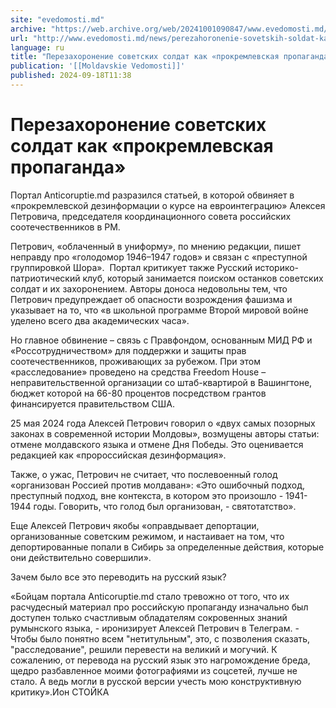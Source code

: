 ```yaml
---
site: "evedomosti.md"
archive: "https://web.archive.org/web/20241001090847/www.evedomosti.md/news/perezahoronenie-sovetskih-soldat-kak-prokremlevskaya-propaga"
url: "http://www.evedomosti.md/news/perezahoronenie-sovetskih-soldat-kak-prokremlevskaya-propaga"
language: ru
title: "Перезахоронение советских солдат как «прокремлевская пропаганда»"
publication: '[[Moldavskie Vedomosti]]'
published: 2024-09-18T11:38
---
```


# Перезахоронение советских солдат как «прокремлевская пропаганда»

Портал Аnticoruptie.md разразился статьей, в которой обвиняет в «прокремлевской дезинформации о курсе на евроинтеграцию» Алексея Петровича, председателя координационного совета российских соотечественников в РМ.

Петрович, «облаченный в униформу», по мнению редакции, пишет неправду про «голодомор 1946–1947 годов» и связан с «преступной группировкой Шора».  Портал критикует также Русский историко-патриотический клуб, который занимается поиском останков советских солдат и их захоронением. Авторы доноса недовольны тем, что Петрович предупреждает об опасности возрождения фашизма и указывает на то, что «в школьной программе Второй мировой войне уделено всего два академических часа».

Но главное обвинение – связь с Правфондом, основанным МИД РФ и «Россотрудничеством» для поддержки и защиты прав соотечественников, проживающих за рубежом. При этом «расследование» проведено на средства Freedom House – неправительственной организации со штаб-квартирой в Вашингтоне, бюджет которой на 66-80 процентов посредством грантов финансируется правительством США.

25 мая 2024 года Алексей Петрович говорил о «двух самых позорных законах в современной истории Молдовы», возмущены авторы статьи: отмене молдавского языка и отмене Дня Победы. Это оценивается редакцией как «пророссийская дезинформация».

Также, о ужас, Петрович не считает, что послевоенный голод «организован Россией против молдаван»: «Это ошибочный подход, преступный подход, вне контекста, в котором это произошло - 1941-1944 годы. Говорить, что голод был организован, - святотатство».

Еще Алексей Петрович якобы «оправдывает депортации, организованные советским режимом, и настаивает на том, что депортированные попали в Сибирь за определенные действия, которые они действительно совершили».

Зачем было все это переводить на русский язык?

«Бойцам портала Anticoruptie.md стало тревожно от того, что их расчудесный материал про российскую пропаганду изначально был доступен только счастливым обладателям сокровенных знаний румынского языка, - иронизирует Алексей Петрович в Телеграм. - Чтобы было понятно всем "нетитульным", это, с позволения сказать, "расследование", решили перевести на великий и могучий. К сожалению, от перевода на русский язык это нагромождение бреда, щедро разбавленное моими фотографиями из соцсетей, лучше не стало. А ведь могли в русской версии учесть мою конструктивную критику».Ион СТОЙКА